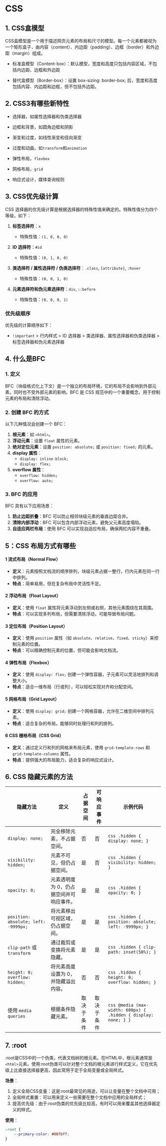 # CSS

## 1. CSS盒模型

CSS盒模型是一个用于描述网页元素的布局和尺寸的模型。每一个元素都被视为一个矩形盒子，由内容（content）、内边距（padding）、边框（border）和外边距（margin）组成。

- 标准盒模型（Content-box）：默认模型，宽度和高度只包括内容区域，不包括内边距、边框和外边距

- 替代盒模型（Border-box）：设置 box-sizing: border-box; 后，宽度和高度包括内容、内边距和边框，但不包括外边距。

## 2. CSS3有哪些新特性

- 选择器，如属性选择器和伪类选择器

- 边框和背景，如圆角边框和阴影

- 渐变和过度，如线性渐变和径向渐变

- 过度和动画，如`transform`和`animation`

- 弹性布局，`flexbox`

- 网格布局，`grid`

- 响应式设计，媒体查询规则

## 3. CSS优先级计算

CSS 选择器的优先级计算是根据选择器的特殊性值来确定的。特殊性值分为四个等级，如下：

1. **标签选择符**：`x`  
   - 特殊性值：`(1, 0, 0, 0)`

2. **ID 选择符**：`#id`  
   - 特殊性值：`(0, 1, 0, 0)`

3. **类选择符 / 属性选择符 / 伪类选择符**：`.class`, `[attribute]`, `:hover`  
   - 特殊性值：`(0, 0, 1, 0)`

4. **元素选择符和伪元素选择符**：`div`, `::before`  
   - 特殊性值：`(0, 0, 0, 1)`

### 优先级顺序
优先级的计算顺序如下：
- `!important` > 行内样式 > ID 选择器 > 类选择器、属性选择器和伪类选择器 > 标签选择器和伪元素选择器

## 4. 什么是BFC

### 1. 定义
BFC（块级格式化上下文）是一个独立的布局环境，它的布局不会影响到外部元素，同时也不受外部元素的影响。BFC 是 CSS 规范中的一个重要概念，用于控制元素的布局和清除浮动。

### 2. 创建 BFC 的方式
以下几种情况会创建一个 BFC：
1. **根元素**：如 `<html>`。
2. **浮动元素**：设置 `float` 属性的元素。
3. **绝对定位元素**：设置 `position: absolute;` 或 `position: fixed;` 的元素。
4. **display 属性**：
   - `display: inline-block;`
   - `display: flex;`
5. **overflow 属性**：
   - `overflow: hidden;`
   - `overflow: auto;`

### 3. BFC 的应用
BFC 具有以下应用场景：
1. **防止边距折叠**：BFC 可以防止相邻块级元素的垂直边距合并。
2. **清除内部浮动**：BFC 可以包含内部浮动元素，避免父元素高度塌陷。
3. **自适应两栏布局**：使用 BFC 可以实现自适应布局，确保两栏内容不重叠。

## 5：CSS 布局方式有哪些

#### 1 流式布局（Normal Flow）
- **定义**：元素按照文档流的顺序排列，块级元素占据一整行，行内元素在同一行中排列。
- **特点**：简单易用，但在复杂布局中灵活性不足。

#### 2 浮动布局（Float Layout）
- **定义**：使用 `float` 属性将元素浮动到左侧或右侧，其他元素围绕在其周围。
- **特点**：可以实现多列布局，但需要清除浮动，可能导致布局问题。

#### 3 定位布局（Position Layout）
- **定义**：使用 `position` 属性（如 `absolute`、`relative`、`fixed`、`sticky`）来控制元素的位置。
- **特点**：可以精确控制元素的位置，但可能会影响文档流。

#### 4 弹性布局（Flexbox）
- **定义**：使用 `display: flex;` 创建一个弹性容器，子元素可以灵活地排列和调整大小。
- **特点**：适合一维布局（行或列），可以轻松实现对齐和分配空间。

#### 5 网格布局（Grid Layout）
- **定义**：使用 `display: grid;` 创建一个网格容器，允许在二维空间中排列元素。
- **特点**：适合复杂的布局，能够同时处理行和列的排列。

#### 6 CSS 栅格布局（CSS Grid）
- **定义**：通过定义行和列的网格来布局元素，使用 `grid-template-rows` 和 `grid-template-columns` 属性。
- **特点**：提供强大的布局能力，适合复杂的响应式设计。

## 6. CSS 隐藏元素的方法

| 隐藏方法                     | 定义                                                         | 占据空间 | 可响应事件 | 示例代码                          |
|------------------------------|------------------------------------------------------------|----------|------------|-----------------------------------|
| `display: none;`            | 完全移除元素，不占据空间。                                   | 否       | 否         | ```css .hidden { display: none; } ``` |
| `visibility: hidden;`       | 元素不可见，但仍占据空间。                                   | 是       | 否         | ```css .hidden { visibility: hidden; } ``` |
| `opacity: 0;`               | 元素透明度为 0，仍占据空间并可响应事件。                     | 是       | 是         | ```css .hidden { opacity: 0; } ``` |
| `position: absolute; left: -9999px;` | 将元素移出可视区域，仍占据空间。                          | 是       | 是         | ```css .hidden { position: absolute; left: -9999px; } ``` |
| `clip-path` 或 `transform`  | 通过裁剪或变换将元素隐藏。                                   | 是       | 是         | ```css .hidden { clip-path: inset(50%); } ``` |
| `height: 0; overflow: hidden;` | 将元素高度设置为 0，并隐藏溢出内容。                       | 否       | 否         | ```css .hidden { height: 0; overflow: hidden; } ``` |
| 使用 `media queries`        | 根据条件隐藏元素。                                          | 取决于条件 | 取决于条件 | ```css @media (max-width: 600px) { .hidden { display: none; } } ``` |


## 7. :root

:root是CSS中的一个伪类，代表文档树的根元素。在HTML中，根元素通常是`<html>`元素。使用:root伪类可以针对整个文档的根元素进行样式定义，它在优先级上比直接选择器更高，因此常用于定于全局变量或全局样式。

**场景**：
1. 定义全局CSS变量：这是:root最常见的用途，可以让变量在整个文档中可用；
2. 全局样式重置：可以用来定义一些需要在整个文档中应用的全局样式；
3. 提高优先级：由于:root伪类的优先级比较高，有时可以用来覆盖其他选择器定义的样式。

**使用**：
```css
:root {
    --primary-color: #007bff;
}
```